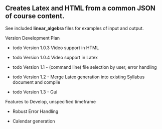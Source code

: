 ## Creates Latex and HTML from a common JSON of course content.

See included **linear_algebra** files for examples of input and output.

Version Development Plan

* todo Version 1.0.3 Video support in HTML

* todo Version 1.0.4 Video support in Latex

* todo Version 1.1 - (command line) file selection by user, error handling

* todo Version 1.2 - Merge Latex generation into existing Syllabus document and compile

* todo Version 1.3 - Gui

Features to Develop, unspecified timeframe

* Robust Error Handling

* Calendar generation